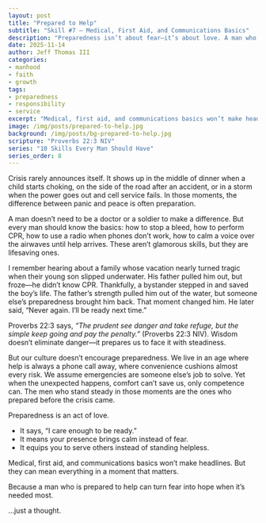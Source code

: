 ```yaml
---
layout: post
title: "Prepared to Help"
subtitle: "Skill #7 – Medical, First Aid, and Communications Basics"
description: "Preparedness isn’t about fear—it’s about love. A man who knows the basics can bring calm when it matters most."
date: 2025-11-14
author: Jeff Thomas III
categories:  
- manhood  
- faith  
- growth
tags:  
- preparedness  
- responsibility  
- service  
excerpt: "Medical, first aid, and communications basics won’t make headlines. But they can mean everything in a moment that matters."
image: /img/posts/prepared-to-help.jpg
background: /img/posts/bg-prepared-to-help.jpg
scripture: "Proverbs 22:3 NIV"
series: "10 Skills Every Man Should Have"
series_order: 8
---
```


Crisis rarely announces itself. It shows up in the middle of dinner when a child starts choking, on the side of the road after an accident, or in a storm when the power goes out and cell service fails. In those moments, the difference between panic and peace is often preparation.  

A man doesn’t need to be a doctor or a soldier to make a difference. But every man should know the basics: how to stop a bleed, how to perform CPR, how to use a radio when phones don’t work, how to calm a voice over the airwaves until help arrives. These aren’t glamorous skills, but they are lifesaving ones.  

I remember hearing about a family whose vacation nearly turned tragic when their young son slipped underwater. His father pulled him out, but froze—he didn’t know CPR. Thankfully, a bystander stepped in and saved the boy’s life. The father’s strength pulled him out of the water, but someone else’s preparedness brought him back. That moment changed him. He later said, “Never again. I’ll be ready next time.”  

Proverbs 22:3 says, *“The prudent see danger and take refuge, but the simple keep going and pay the penalty.”* (Proverbs 22:3 NIV). Wisdom doesn’t eliminate danger—it prepares us to face it with steadiness.  

But our culture doesn’t encourage preparedness. We live in an age where help is always a phone call away, where convenience cushions almost every risk. We assume emergencies are someone else’s job to solve. Yet when the unexpected happens, comfort can’t save us, only competence can. The men who stand steady in those moments are the ones who prepared before the crisis came.  

Preparedness is an act of love.  
- It says, “I care enough to be ready.”  
- It means your presence brings calm instead of fear.  
- It equips you to serve others instead of standing helpless.  

Medical, first aid, and communications basics won’t make headlines. But they can mean everything in a moment that matters.  

Because a man who is prepared to help can turn fear into hope when it’s needed most.  

…just a thought.  
<!--stackedit_data:
eyJoaXN0b3J5IjpbMTAxMjA2OTE4OV19
-->
